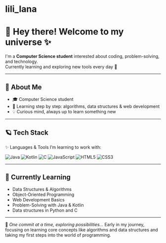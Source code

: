 # lili_lana
# 🌌 Hey there! Welcome to my universe ✨

I'm a **Computer Science student** interested about coding, problem-solving, and technology.  
Currently learning and exploring new tools every day 🚀

---

## 🌠 About Me
- 🎓 Computer Science student
- 🌱 Learning step by step: algorithms, data structures & web development
- 💡 Curious mind, always up to learn something new

---

## 🪐 Tech Stack

✨ Languages & Tools I’m learning to work with:  

![Java](https://img.shields.io/badge/Java-ED8B00?style=for-the-badge&logo=openjdk&logoColor=white)
![Kotlin](https://img.shields.io/badge/Kotlin-7F52FF?style=for-the-badge&logo=kotlin&logoColor=white)
![C](https://img.shields.io/badge/C-00599C?style=for-the-badge&logo=c&logoColor=white)
![JavaScript](https://img.shields.io/badge/JavaScript-F7DF1E?style=for-the-badge&logo=javascript&logoColor=black)
![HTML5](https://img.shields.io/badge/HTML5-E34F26?style=for-the-badge&logo=html5&logoColor=white)
![CSS3](https://img.shields.io/badge/CSS3-1572B6?style=for-the-badge&logo=css3&logoColor=white)

---

## 📘 Currently Learning
- Data Structures & Algorithms
- Object-Oriented Programming
- Web Development Basics
- Problem-Solving with Java & Kotlin
- Data structures in Python and C

---

🌠 *One commit at a time, exploring possibilities...*
Early in my journey, focusing on learning core concepts like algorithms and data structures and taking my first steps into the world of programming.
